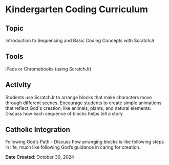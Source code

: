 # Kindergarten Coding Curriculum

## Topic
Introduction to Sequencing and Basic Coding Concepts with ScratchJr

## Tools
iPads or Chromebooks (using ScratchJr)

## Activity
Students use ScratchJr to arrange blocks that make characters move through different scenes. Encourage students to create simple animations that reflect God's creation, like animals, plants, and natural elements. Discuss how each sequence of blocks helps tell a story.

## Catholic Integration
Following God’s Path - Discuss how arranging blocks is like following steps in life, much like following God’s guidance in caring for creation.

**Date Created**: October 30, 2024
